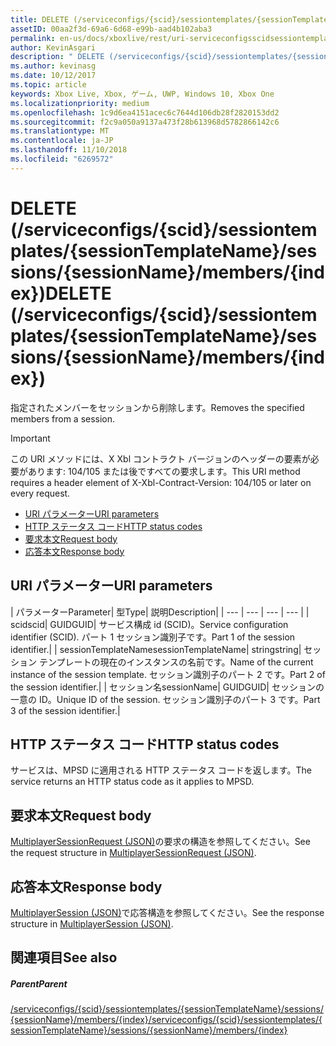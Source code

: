 ```yaml
---
title: DELETE (/serviceconfigs/{scid}/sessiontemplates/{sessionTemplateName}/sessions/{sessionName}/members/{index})
assetID: 00aa2f3d-69a6-6d68-e99b-aad4b102aba3
permalink: en-us/docs/xboxlive/rest/uri-serviceconfigsscidsessiontemplatessessiontemplatenamesessionnamemembersindexdelete.html
author: KevinAsgari
description: " DELETE (/serviceconfigs/{scid}/sessiontemplates/{sessionTemplateName}/sessions/{sessionName}/members/{index})"
ms.author: kevinasg
ms.date: 10/12/2017
ms.topic: article
keywords: Xbox Live, Xbox, ゲーム, UWP, Windows 10, Xbox One
ms.localizationpriority: medium
ms.openlocfilehash: 1c9d6ea4151acec6c7644d106db28f2820153dd2
ms.sourcegitcommit: f2c9a050a9137a473f28b613968d5782866142c6
ms.translationtype: MT
ms.contentlocale: ja-JP
ms.lasthandoff: 11/10/2018
ms.locfileid: "6269572"
---
```

# <a name="delete-serviceconfigsscidsessiontemplatessessiontemplatenamesessionssessionnamemembersindex"></a><span data-ttu-id="e4a27-104">DELETE (/serviceconfigs/{scid}/sessiontemplates/{sessionTemplateName}/sessions/{sessionName}/members/{index})</span><span class="sxs-lookup"><span data-stu-id="e4a27-104">DELETE (/serviceconfigs/{scid}/sessiontemplates/{sessionTemplateName}/sessions/{sessionName}/members/{index})</span></span>
<span data-ttu-id="e4a27-105">指定されたメンバーをセッションから削除します。</span><span class="sxs-lookup"><span data-stu-id="e4a27-105">Removes the specified members from a session.</span></span>

> [!IMPORTANT]
> <span data-ttu-id="e4a27-106">この URI メソッドには、X Xbl コントラクト バージョンのヘッダーの要素が必要があります: 104/105 または後ですべての要求します。</span><span class="sxs-lookup"><span data-stu-id="e4a27-106">This URI method requires a header element of X-Xbl-Contract-Version: 104/105 or later on every request.</span></span>

  * [<span data-ttu-id="e4a27-107">URI パラメーター</span><span class="sxs-lookup"><span data-stu-id="e4a27-107">URI parameters</span></span>](#ID4ET)
  * [<span data-ttu-id="e4a27-108">HTTP ステータス コード</span><span class="sxs-lookup"><span data-stu-id="e4a27-108">HTTP status codes</span></span>](#ID4E5)
  * [<span data-ttu-id="e4a27-109">要求本文</span><span class="sxs-lookup"><span data-stu-id="e4a27-109">Request body</span></span>](#ID4EFB)
  * [<span data-ttu-id="e4a27-110">応答本文</span><span class="sxs-lookup"><span data-stu-id="e4a27-110">Response body</span></span>](#ID4EOB)

<a id="ID4ET"></a>


## <a name="uri-parameters"></a><span data-ttu-id="e4a27-111">URI パラメーター</span><span class="sxs-lookup"><span data-stu-id="e4a27-111">URI parameters</span></span>

| <span data-ttu-id="e4a27-112">パラメーター</span><span class="sxs-lookup"><span data-stu-id="e4a27-112">Parameter</span></span>| <span data-ttu-id="e4a27-113">型</span><span class="sxs-lookup"><span data-stu-id="e4a27-113">Type</span></span>| <span data-ttu-id="e4a27-114">説明</span><span class="sxs-lookup"><span data-stu-id="e4a27-114">Description</span></span>|
| --- | --- | --- | --- |
| <span data-ttu-id="e4a27-115">scid</span><span class="sxs-lookup"><span data-stu-id="e4a27-115">scid</span></span>| <span data-ttu-id="e4a27-116">GUID</span><span class="sxs-lookup"><span data-stu-id="e4a27-116">GUID</span></span>| <span data-ttu-id="e4a27-117">サービス構成 id (SCID)。</span><span class="sxs-lookup"><span data-stu-id="e4a27-117">Service configuration identifier (SCID).</span></span> <span data-ttu-id="e4a27-118">パート 1 セッション識別子です。</span><span class="sxs-lookup"><span data-stu-id="e4a27-118">Part 1 of the session identifier.</span></span>|
| <span data-ttu-id="e4a27-119">sessionTemplateName</span><span class="sxs-lookup"><span data-stu-id="e4a27-119">sessionTemplateName</span></span>| <span data-ttu-id="e4a27-120">string</span><span class="sxs-lookup"><span data-stu-id="e4a27-120">string</span></span>| <span data-ttu-id="e4a27-121">セッション テンプレートの現在のインスタンスの名前です。</span><span class="sxs-lookup"><span data-stu-id="e4a27-121">Name of the current instance of the session template.</span></span> <span data-ttu-id="e4a27-122">セッション識別子のパート 2 です。</span><span class="sxs-lookup"><span data-stu-id="e4a27-122">Part 2 of the session identifier.</span></span>|
| <span data-ttu-id="e4a27-123">セッション名</span><span class="sxs-lookup"><span data-stu-id="e4a27-123">sessionName</span></span>| <span data-ttu-id="e4a27-124">GUID</span><span class="sxs-lookup"><span data-stu-id="e4a27-124">GUID</span></span>| <span data-ttu-id="e4a27-125">セッションの一意の ID。</span><span class="sxs-lookup"><span data-stu-id="e4a27-125">Unique ID of the session.</span></span> <span data-ttu-id="e4a27-126">セッション識別子のパート 3 です。</span><span class="sxs-lookup"><span data-stu-id="e4a27-126">Part 3 of the session identifier.</span></span>|

<a id="ID4E5"></a>


## <a name="http-status-codes"></a><span data-ttu-id="e4a27-127">HTTP ステータス コード</span><span class="sxs-lookup"><span data-stu-id="e4a27-127">HTTP status codes</span></span>
<span data-ttu-id="e4a27-128">サービスは、MPSD に適用される HTTP ステータス コードを返します。</span><span class="sxs-lookup"><span data-stu-id="e4a27-128">The service returns an HTTP status code as it applies to MPSD.</span></span>  
<a id="ID4EFB"></a>


## <a name="request-body"></a><span data-ttu-id="e4a27-129">要求本文</span><span class="sxs-lookup"><span data-stu-id="e4a27-129">Request body</span></span>
<span data-ttu-id="e4a27-130">[MultiplayerSessionRequest (JSON)](../../json/json-multiplayersessionrequest.md)の要求の構造を参照してください。</span><span class="sxs-lookup"><span data-stu-id="e4a27-130">See the request structure in [MultiplayerSessionRequest (JSON)](../../json/json-multiplayersessionrequest.md).</span></span>  
<a id="ID4EOB"></a>


## <a name="response-body"></a><span data-ttu-id="e4a27-131">応答本文</span><span class="sxs-lookup"><span data-stu-id="e4a27-131">Response body</span></span>
<span data-ttu-id="e4a27-132">[MultiplayerSession (JSON)](../../json/json-multiplayersession.md)で応答構造を参照してください。</span><span class="sxs-lookup"><span data-stu-id="e4a27-132">See the response structure in [MultiplayerSession (JSON)](../../json/json-multiplayersession.md).</span></span>  
<a id="ID4EYB"></a>


## <a name="see-also"></a><span data-ttu-id="e4a27-133">関連項目</span><span class="sxs-lookup"><span data-stu-id="e4a27-133">See also</span></span>

<a id="ID4E1B"></a>


##### <a name="parent"></a><span data-ttu-id="e4a27-134">Parent</span><span class="sxs-lookup"><span data-stu-id="e4a27-134">Parent</span></span>

[<span data-ttu-id="e4a27-135">/serviceconfigs/{scid}/sessiontemplates/{sessionTemplateName}/sessions/{sessionName}/members/{index}</span><span class="sxs-lookup"><span data-stu-id="e4a27-135">/serviceconfigs/{scid}/sessiontemplates/{sessionTemplateName}/sessions/{sessionName}/members/{index}</span></span>](uri-serviceconfigsscidsessiontemplatessessiontemplatenamesessionnamemembersindex.md)
